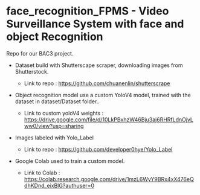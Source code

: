 # face_recognition_FPMS - Video Surveillance System with face and object Recognition

Repo for our BAC3 project.

* Dataset build with Shutterscape scraper, downloading images from Shutterstock.
  * Link to repo : https://github.com/chuanenlin/shutterscrape

* Object recognition model use a custom YoloV4 model, trained with the dataset in dataset/Dataset folder..
  * Link to custom yoloV4 weights : https://drive.google.com/file/d/10LkPBxhzW46Bju3aj6RHRfLdnOjvLww0/view?usp=sharing
 
* Images labeled with Yolo_Label
  * Link to repo : https://github.com/developer0hye/Yolo_Label

* Google Colab used to train a custom model.
  * Link to Colab : https://colab.research.google.com/drive/1mzL6WyY9BRx4xX476eQdhKDnd_eixBlG?authuser=0
